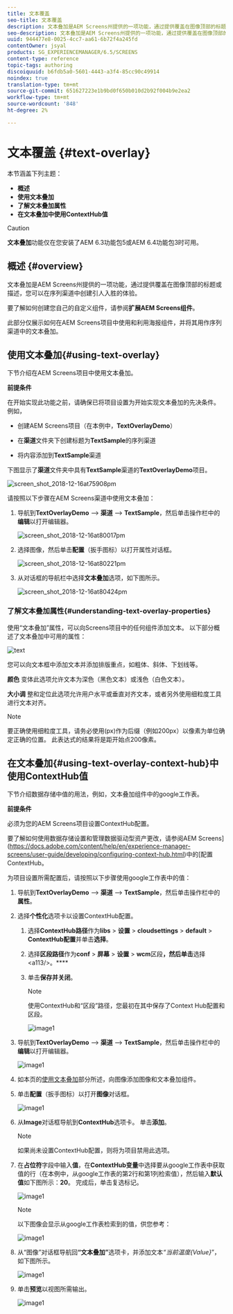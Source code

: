 ```yaml
---
title: 文本覆盖
seo-title: 文本覆盖
description: 文本叠加是AEM Screens州提供的一项功能，通过提供覆盖在图像顶部的标题或描述，您可以在序列渠道中创建引人入胜的体验。 可查看本页以了解更多信息。
seo-description: 文本叠加是AEM Screens州提供的一项功能，通过提供覆盖在图像顶部的标题或描述，您可以在序列渠道中创建引人入胜的体验。 可查看本页以了解更多信息。
uuid: 944477e8-0025-4cc7-aa61-6b72f4a245fd
contentOwner: jsyal
products: SG_EXPERIENCEMANAGER/6.5/SCREENS
content-type: reference
topic-tags: authoring
discoiquuid: b6fdb5a0-5601-4443-a3f4-85cc90c49914
noindex: true
translation-type: tm+mt
source-git-commit: 651627223e1b9bd0f650b010d2b92f004b9e2ea2
workflow-type: tm+mt
source-wordcount: '848'
ht-degree: 2%

---
```



# 文本覆盖 {#text-overlay}

本节涵盖下列主题：

* **概述**
* **使用文本叠加**
* **了解文本叠加属性**
* **在文本叠加中使用ContextHub值**

>[!CAUTION]
>
>**文本叠加**&#x200B;功能仅在您安装了AEM 6.3功能包5或AEM 6.4功能包3时可用。

## 概述 {#overview}

文本叠加是AEM Screens州提供的一项功能，通过提供覆盖在图像顶部的标题或描述，您可以在序列渠道中创建引人入胜的体验。

要了解如何创建您自己的自定义组件，请参阅&#x200B;**扩展AEM Screens组件**。

此部分仅展示如何在AEM Screens项目中使用和利用海报组件，并将其用作序列渠道中的文本叠加。

## 使用文本叠加{#using-text-overlay}

下节介绍在AEM Screens项目中使用文本叠加。

**前提条件**

在开始实现此功能之前，请确保已将项目设置为开始实现文本叠加的先决条件。 例如，

* 创建AEM Screens项目（在本例中，**TextOverlayDemo**）

* 在&#x200B;**渠道**&#x200B;文件夹下创建标题为&#x200B;**TextSample**&#x200B;的序列渠道

* 将内容添加到&#x200B;**TextSample**&#x200B;渠道

下图显示了&#x200B;**渠道**&#x200B;文件夹中具有&#x200B;**TextSample**&#x200B;渠道的&#x200B;**TextOverlayDemo**&#x200B;项目。

![screen_shot_2018-12-16at75908pm](assets/screen_shot_2018-12-16at75908pm.png)

请按照以下步骤在AEM Screens渠道中使用文本叠加：

1. 导航到&#x200B;**TextOverlayDemo** —> **渠道** —> **TextSample**，然后单击操作栏中的&#x200B;**编辑**&#x200B;以打开编辑器。

   ![screen_shot_2018-12-16at80017pm](assets/screen_shot_2018-12-16at80017pm.png)

1. 选择图像，然后单击&#x200B;**配置**（扳手图标）以打开属性对话框。

   ![screen_shot_2018-12-16at80221pm](assets/screen_shot_2018-12-16at80221pm.png)

1. 从对话框的导航栏中选择&#x200B;**文本叠加**&#x200B;选项，如下图所示。

   ![screen_shot_2018-12-16at80424pm](assets/screen_shot_2018-12-16at80424pm.png)

### 了解文本叠加属性{#understanding-text-overlay-properties}

使用“文本叠加”属性，可以向Screens项目中的任何组件添加文本。 以下部分概述了文本叠加中可用的属性：

![text](assets/text.gif)

您可以向文本框中添加文本并添加排版重点，如粗体、斜体、下划线等。

**颜色** 变体此选项允许文本为深色（黑色文本）或浅色（白色文本）。

**大小调** 整和定位此选项允许用户水平或垂直对齐文本，或者另外使用细粒度工具进行文本对齐。

>[!NOTE]
>
>要正确使用细粒度工具，请务必使用(px)作为后缀（例如200px）以像素为单位确定正确的位置。 此表达式的结果将是距开始点200像素。

## 在文本叠加{#using-text-overlay-context-hub}中使用ContextHub值

下节介绍数据存储中值的用法，例如，文本叠加组件中的google工作表。

**前提条件**

必须为您的AEM Screens项目设置ContextHub配置。

要了解如何使用数据存储设置和管理数据驱动型资产更改，请参阅AEM Screens](https://docs.adobe.com/content/help/en/experience-manager-screens/user-guide/developing/configuring-context-hub.html)中的[配置ContextHub。

为项目设置所需配置后，请按照以下步骤使用google工作表中的值：

1. 导航到&#x200B;**TextOverlayDemo** —> **渠道** —> **TextSample**，然后单击操作栏中的&#x200B;**属性**。

1. 选择&#x200B;**个性化**&#x200B;选项卡以设置ContextHub配置。

   1. 选择&#x200B;**ContextHub路径**&#x200B;作为&#x200B;**libs** > **设置** > **cloudsettings** > **default** > **ContextHub配置**&#x200B;并单击&#x200B;**选择**。

   1. 选择&#x200B;**区段路径**&#x200B;作为&#x200B;**conf** > **屏幕** > **设置** > **wcm**&#x200B;区段&#x200B;**，然后单击**&#x200B;选择&lt;a113/>。****

   1. 单击&#x200B;**保存并关闭**。

      >[!NOTE]
      >
      >使用ContextHub和“区段”路径，您最初在其中保存了Context Hub配置和区段。

      ![image1](/help/user-guide/assets/text-overlay/text-overlay8.png)

1. 导航到&#x200B;**TextOverlayDemo** —> **渠道** —> **TextSample**，然后单击操作栏中的&#x200B;**编辑**&#x200B;以打开编辑器。

   ![image1](/help/user-guide/assets/text-overlay/text-overlay1.png)

1. 如本页的[使用文本叠加](/help/user-guide/text-overlay.md#using-text-overlay)部分所述，向图像添加图像和文本叠加组件。

1. 单击&#x200B;**配置**（扳手图标）以打开&#x200B;**图像**&#x200B;对话框。

   ![image1](/help/user-guide/assets/text-overlay/text-overlay4.png)

1. 从&#x200B;**Image**&#x200B;对话框导航到&#x200B;**ContextHub**&#x200B;选项卡。 单击&#x200B;**添加**。

   >[!NOTE]
   >如果尚未设置ContextHub配置，则将为项目禁用此选项。

1. 在&#x200B;**占位符**&#x200B;字段中输入&#x200B;**值**，在&#x200B;**ContextHub变量**&#x200B;中选择要从google工作表中获取值的行（在本例中，从google工作表的第2行和第1列检索值），然后输入&#x200B;**默认值**&#x200B;如下图所示：**20**。 完成后，单击复选标记。

   ![image1](/help/user-guide/assets/text-overlay/text-overlay5.png)

   >[!NOTE]
   >以下图像会显示从google工作表检索到的值，供您参考：

   ![image1](/help/user-guide/assets/text-overlay/text-overlay6.png)

1. 从“图像”对话框导航回&#x200B;**“文本叠加”**&#x200B;选项卡，并添加文本&#x200B;*“当前温度{Value}*”，如下图所示。

   ![image1](/help/user-guide/assets/text-overlay/text-overlay7.png)

1. 单击&#x200B;**预览**&#x200B;以视图所需输出。

   ![image1](/help/user-guide/assets/text-overlay/text-overlay10.png)















